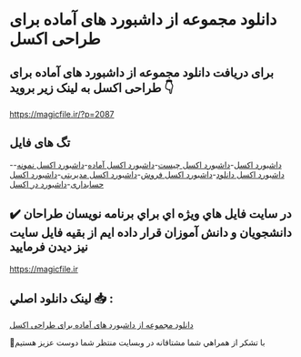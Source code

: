 # دانلود مجموعه از داشبورد های آماده برای طراحی اکسل

## برای دریافت دانلود مجموعه از داشبورد های آماده برای طراحی اکسل به لینک زیر بروید 👇

https://magicfile.ir/?p=2087

## تگ های فایل

-[داشبورد اکسل](https://magicfile.ir/product/%d9%85%d8%ac%d9%85%d9%88%d8%b9%d9%87-%d8%a7%d8%b2-%d8%af%d8%a7%d8%b4%d8%a8%d9%88%d8%b1%d8%af-%d9%87%d8%a7%d9%8a-%d8%a2%d9%85%d8%a7%d8%af%d9%87-%d8%a8%d8%b1%d8%a7%d9%8a-%d8%b7%d8%b1%d8%a7%d8%ad%d9%8a-%d8%a7%da%a9%d8%b3%d9%84/)-[داشبورد اکسل چیست](https://magicfile.ir/product/%d9%85%d8%ac%d9%85%d9%88%d8%b9%d9%87-%d8%a7%d8%b2-%d8%af%d8%a7%d8%b4%d8%a8%d9%88%d8%b1%d8%af-%d9%87%d8%a7%d9%8a-%d8%a2%d9%85%d8%a7%d8%af%d9%87-%d8%a8%d8%b1%d8%a7%d9%8a-%d8%b7%d8%b1%d8%a7%d8%ad%d9%8a-%d8%a7%da%a9%d8%b3%d9%84/)-[داشبورد اکسل آماده](https://magicfile.ir/product/%d9%85%d8%ac%d9%85%d9%88%d8%b9%d9%87-%d8%a7%d8%b2-%d8%af%d8%a7%d8%b4%d8%a8%d9%88%d8%b1%d8%af-%d9%87%d8%a7%d9%8a-%d8%a2%d9%85%d8%a7%d8%af%d9%87-%d8%a8%d8%b1%d8%a7%d9%8a-%d8%b7%d8%b1%d8%a7%d8%ad%d9%8a-%d8%a7%da%a9%d8%b3%d9%84/)-[داشبورد اکسل نمونه](https://magicfile.ir/product/%d9%85%d8%ac%d9%85%d9%88%d8%b9%d9%87-%d8%a7%d8%b2-%d8%af%d8%a7%d8%b4%d8%a8%d9%88%d8%b1%d8%af-%d9%87%d8%a7%d9%8a-%d8%a2%d9%85%d8%a7%d8%af%d9%87-%d8%a8%d8%b1%d8%a7%d9%8a-%d8%b7%d8%b1%d8%a7%d8%ad%d9%8a-%d8%a7%da%a9%d8%b3%d9%84/)-[داشبورد اکسل دانلود](https://magicfile.ir/product/%d9%85%d8%ac%d9%85%d9%88%d8%b9%d9%87-%d8%a7%d8%b2-%d8%af%d8%a7%d8%b4%d8%a8%d9%88%d8%b1%d8%af-%d9%87%d8%a7%d9%8a-%d8%a2%d9%85%d8%a7%d8%af%d9%87-%d8%a8%d8%b1%d8%a7%d9%8a-%d8%b7%d8%b1%d8%a7%d8%ad%d9%8a-%d8%a7%da%a9%d8%b3%d9%84/)-[داشبورد اکسل فروش](https://magicfile.ir/product/%d9%85%d8%ac%d9%85%d9%88%d8%b9%d9%87-%d8%a7%d8%b2-%d8%af%d8%a7%d8%b4%d8%a8%d9%88%d8%b1%d8%af-%d9%87%d8%a7%d9%8a-%d8%a2%d9%85%d8%a7%d8%af%d9%87-%d8%a8%d8%b1%d8%a7%d9%8a-%d8%b7%d8%b1%d8%a7%d8%ad%d9%8a-%d8%a7%da%a9%d8%b3%d9%84/)-[داشبورد اکسل مدیریتی](https://magicfile.ir/product/%d9%85%d8%ac%d9%85%d9%88%d8%b9%d9%87-%d8%a7%d8%b2-%d8%af%d8%a7%d8%b4%d8%a8%d9%88%d8%b1%d8%af-%d9%87%d8%a7%d9%8a-%d8%a2%d9%85%d8%a7%d8%af%d9%87-%d8%a8%d8%b1%d8%a7%d9%8a-%d8%b7%d8%b1%d8%a7%d8%ad%d9%8a-%d8%a7%da%a9%d8%b3%d9%84/)-[داشبورد اکسل حسابداری](https://magicfile.ir/product/%d9%85%d8%ac%d9%85%d9%88%d8%b9%d9%87-%d8%a7%d8%b2-%d8%af%d8%a7%d8%b4%d8%a8%d9%88%d8%b1%d8%af-%d9%87%d8%a7%d9%8a-%d8%a2%d9%85%d8%a7%d8%af%d9%87-%d8%a8%d8%b1%d8%a7%d9%8a-%d8%b7%d8%b1%d8%a7%d8%ad%d9%8a-%d8%a7%da%a9%d8%b3%d9%84/)-[داشبورد در اکسل](https://magicfile.ir/product/%d9%85%d8%ac%d9%85%d9%88%d8%b9%d9%87-%d8%a7%d8%b2-%d8%af%d8%a7%d8%b4%d8%a8%d9%88%d8%b1%d8%af-%d9%87%d8%a7%d9%8a-%d8%a2%d9%85%d8%a7%d8%af%d9%87-%d8%a8%d8%b1%d8%a7%d9%8a-%d8%b7%d8%b1%d8%a7%d8%ad%d9%8a-%d8%a7%da%a9%d8%b3%d9%84/)

## ✔️ در سايت فايل هاي ويژه اي براي برنامه نويسان طراحان دانشجويان و دانش آموزان قرار داده ايم از بقيه فايل سايت نيز ديدن فرماييد

https://magicfile.ir


## لينک دانلود اصلي 📥 :

[دانلود مجموعه از داشبورد های آماده برای طراحی اکسل](https://magicfile.ir/product/%d9%85%d8%ac%d9%85%d9%88%d8%b9%d9%87-%d8%a7%d8%b2-%d8%af%d8%a7%d8%b4%d8%a8%d9%88%d8%b1%d8%af-%d9%87%d8%a7%d9%8a-%d8%a2%d9%85%d8%a7%d8%af%d9%87-%d8%a8%d8%b1%d8%a7%d9%8a-%d8%b7%d8%b1%d8%a7%d8%ad%d9%8a-%d8%a7%da%a9%d8%b3%d9%84/) 


🙏با تشکر از همراهي شما مشتاقانه در وبسایت منتظر شما دوست عزیز هستیم

